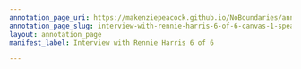 ```yaml
---
annotation_page_uri: https://makenziepeacock.github.io/NoBoundaries/annotations/interview-with-rennie-harris-6-of-6-canvas-1-speaker-3.json
annotation_page_slug: interview-with-rennie-harris-6-of-6-canvas-1-speaker-3
layout: annotation_page
manifest_label: Interview with Rennie Harris 6 of 6

---
```

